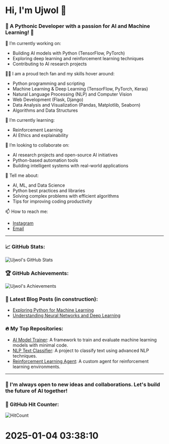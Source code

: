 
# Hi, I'm Ujwol 👋

### 🐍 A Pythonic Developer with a passion for AI and Machine Learning! 🚀

🔭 I’m currently working on:
- Building AI models with Python (TensorFlow, PyTorch)
- Exploring deep learning and reinforcement learning techniques
- Contributing to AI research projects

👨‍💻 I am a proud tech fan and my skills hover around:
- Python programming and scripting
- Machine Learning & Deep Learning (TensorFlow, PyTorch, Keras)
- Natural Language Processing (NLP) and Computer Vision
- Web Development (Flask, Django)
- Data Analysis and Visualization (Pandas, Matplotlib, Seaborn)
- Algorithms and Data Structures

🌱 I’m currently learning:
- Reinforcement Learning
- AI Ethics and explainability

👯 I’m looking to collaborate on:
- AI research projects and open-source AI initiatives
- Python-based automation tools
- Building intelligent systems with real-world applications

💬 Tell me about:
- AI, ML, and Data Science
- Python best practices and libraries
- Solving complex problems with efficient algorithms
- Tips for improving coding productivity

📫 How to reach me:
- [Instagram](https://www.instagram.com/ujwol_108/)
- [Email](mailto:dujwol9984@gmail.com)

---

### 📈 GitHub Stats:

![Ujwol's GitHub Stats](https://github-readme-stats.vercel.app/api?username=udahal2&show_icons=true&count_private=true&hide=prs&theme=radical)

### 🏆 GitHub Achievements:

![Ujwol's Achievements](https://github-profile-trophy.vercel.app/?username=udahal2&theme=dark)

### 🌱 Latest Blog Posts (in construction):
- [Exploring Python for Machine Learning](https://www.ujwol.com/blog/python-ml)
- [Understanding Neural Networks and Deep Learning](https://www.ujwol.com/blog/nn-deep-learning)

### 🔥 My Top Repositories:
- [AI Model Trainer](https://github.com/udahal2/ai-model-trainer): A framework to train and evaluate machine learning models with minimal code.
- [NLP Text Classifier](https://github.com/udahal2/nlp-text-classifier): A project to classify text using advanced NLP techniques.
- [Reinforcement Learning Agent](https://github.com/udahal2/reinforcement-learning-agent): A custom agent for reinforcement learning environments.

---

### 🚀 I'm always open to new ideas and collaborations. Let's build the future of AI together!

### 🎯 GitHub Hit Counter:

![HitCount](http://hits.dwyl.com/udahal2/udahal2.svg)

# 2025-01-04 03:38:10
